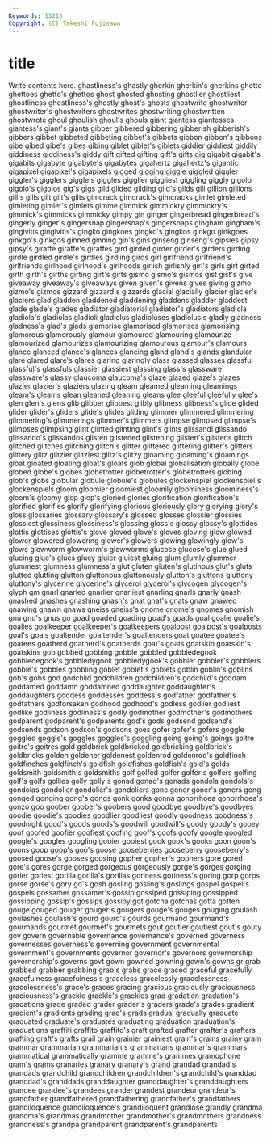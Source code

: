 ```yaml
---
Keywords: 13215 
Copyright: (C) Takeshi Fujisawa
---
```


# title

Write contents here.
ghastliness's ghastly gherkin
gherkin's gherkins ghetto ghettoes ghetto's ghettos ghost ghosted ghosting ghostlier
ghostliest ghostliness ghostliness's ghostly ghost's ghosts ghostwrite ghostwriter ghostwriter's ghostwriters
ghostwrites ghostwriting ghostwritten ghostwrote ghoul ghoulish ghoul's ghouls giant giantess
giantesses giantess's giant's giants gibber gibbered gibbering gibberish gibberish's gibbers
gibbet gibbeted gibbeting gibbet's gibbets gibbon gibbon's gibbons gibe gibed
gibe's gibes gibing giblet giblet's giblets giddier giddiest giddily giddiness
giddiness's giddy gift gifted gifting gift's gifts gig gigabit gigabit's
gigabits gigabyte gigabyte's gigabytes gigahertz gigahertz's gigantic gigapixel gigapixel's gigapixels
gigged gigging giggle giggled giggler giggler's gigglers giggle's giggles gigglier
giggliest giggling giggly gigolo gigolo's gigolos gig's gigs gild gilded
gilding gild's gilds gill gillion gillions gill's gills gilt gilt's
gilts gimcrack gimcrack's gimcracks gimlet gimleted gimleting gimlet's gimlets gimme
gimmick gimmickry gimmickry's gimmick's gimmicks gimmicky gimpy gin ginger gingerbread
gingerbread's gingerly ginger's gingersnap gingersnap's gingersnaps gingham gingham's gingivitis gingivitis's
gingko gingkoes gingko's gingkos ginkgo ginkgoes ginkgo's ginkgos ginned ginning
gin's gins ginseng ginseng's gipsies gipsy gipsy's giraffe giraffe's giraffes
gird girded girder girder's girders girding girdle girdled girdle's girdles
girdling girds girl girlfriend girlfriend's girlfriends girlhood girlhood's girlhoods girlish
girlishly girl's girls girt girted girth girth's girths girting girt's
girts gismo gismo's gismos gist gist's give giveaway giveaway's giveaways
given given's givens gives giving gizmo gizmo's gizmos gizzard gizzard's
gizzards glacial glacially glacier glacier's glaciers glad gladden gladdened gladdening
gladdens gladder gladdest glade glade's glades gladiator gladiatorial gladiator's gladiators
gladiola gladiola's gladiolas gladioli gladiolus gladioluses gladiolus's gladly gladness gladness's
glad's glads glamorise glamorised glamorises glamorising glamorous glamorously glamour glamoured
glamouring glamourize glamourized glamourizes glamourizing glamourous glamour's glamours glance glanced
glance's glances glancing gland gland's glands glandular glare glared glare's
glares glaring glaringly glass glassed glasses glassful glassful's glassfuls glassier
glassiest glassing glass's glassware glassware's glassy glaucoma glaucoma's glaze glazed
glaze's glazes glazier glazier's glaziers glazing gleam gleamed gleaming gleamings
gleam's gleams glean gleaned gleaning gleans glee gleeful gleefully glee's
glen glen's glens glib glibber glibbest glibly glibness glibness's glide
glided glider glider's gliders glide's glides gliding glimmer glimmered glimmering
glimmering's glimmerings glimmer's glimmers glimpse glimpsed glimpse's glimpses glimpsing glint
glinted glinting glint's glints glissandi glissando glissando's glissandos glisten glistened
glistening glisten's glistens glitch glitched glitches glitching glitch's glitter glittered
glittering glitter's glitters glittery glitz glitzier glitziest glitz's glitzy gloaming
gloaming's gloamings gloat gloated gloating gloat's gloats glob global globalisation
globally globe globed globe's globes globetrotter globetrotter's globetrotters globing glob's
globs globular globule globule's globules glockenspiel glockenspiel's glockenspiels gloom gloomier
gloomiest gloomily gloominess gloominess's gloom's gloomy glop glop's gloried glories
glorification glorification's glorified glorifies glorify glorifying glorious gloriously glory glorying
glory's gloss glossaries glossary glossary's glossed glosses glossier glossies glossiest
glossiness glossiness's glossing gloss's glossy glossy's glottides glottis glottises glottis's
glove gloved glove's gloves gloving glow glowed glower glowered glowering
glower's glowers glowing glowingly glow's glows glowworm glowworm's glowworms glucose
glucose's glue glued glueing glue's glues gluey gluier gluiest gluing
glum glumly glummer glummest glumness glumness's glut gluten gluten's glutinous
glut's gluts glutted glutting glutton gluttonous gluttonously glutton's gluttons gluttony
gluttony's glycerine glycerine's glycerol glycerol's glycogen glycogen's glyph gm gnarl
gnarled gnarlier gnarliest gnarling gnarls gnarly gnash gnashed gnashes gnashing
gnash's gnat gnat's gnats gnaw gnawed gnawing gnawn gnaws gneiss
gneiss's gnome gnome's gnomes gnomish gnu gnu's gnus go goad
goaded goading goad's goads goal goalie goalie's goalies goalkeeper goalkeeper's
goalkeepers goalpost goalpost's goalposts goal's goals goaltender goaltender's goaltenders goat
goatee goatee's goatees goatherd goatherd's goatherds goat's goats goatskin goatskin's
goatskins gob gobbed gobbing gobble gobbled gobbledegook gobbledegook's gobbledygook gobbledygook's
gobbler gobbler's gobblers gobble's gobbles gobbling goblet goblet's goblets goblin
goblin's goblins gob's gobs god godchild godchildren godchildren's godchild's goddam
goddamed goddamn goddamned goddaughter goddaughter's goddaughters goddess goddesses goddess's godfather
godfather's godfathers godforsaken godhood godhood's godless godlier godliest godlike godliness
godliness's godly godmother godmother's godmothers godparent godparent's godparents god's gods
godsend godsend's godsends godson godson's godsons goes gofer gofer's gofers
goggle goggled goggle's goggles goggles's goggling going going's goings goitre
goitre's goitres gold goldbrick goldbricked goldbricking goldbrick's goldbricks golden goldener
goldenest goldenrod goldenrod's goldfinch goldfinches goldfinch's goldfish goldfishes goldfish's gold's
golds goldsmith goldsmith's goldsmiths golf golfed golfer golfer's golfers golfing
golf's golfs gollies golly golly's gonad gonad's gonads gondola gondola's
gondolas gondolier gondolier's gondoliers gone goner goner's goners gong gonged
gonging gong's gongs gonk gonks gonna gonorrhoea gonorrhoea's gonzo goo
goober goober's goobers good goodbye goodbye's goodbyes goodie goodie's goodies
goodlier goodliest goodly goodness goodness's goodnight good's goods goods's goodwill
goodwill's goody goody's gooey goof goofed goofier goofiest goofing goof's
goofs goofy google googled google's googles googling gooier gooiest gook
gook's gooks goon goon's goons goop goop's goo's goose gooseberries
gooseberry gooseberry's goosed goose's gooses goosing gopher gopher's gophers gore
gored gore's gores gorge gorged gorgeous gorgeously gorge's gorges gorging
gorier goriest gorilla gorilla's gorillas goriness goriness's goring gorp gorps
gorse gorse's gory go's gosh gosling gosling's goslings gospel gospel's
gospels gossamer gossamer's gossip gossiped gossiping gossipped gossipping gossip's gossips
gossipy got gotcha gotchas gotta gotten gouge gouged gouger gouger's
gougers gouge's gouges gouging goulash goulashes goulash's gourd gourd's gourds
gourmand gourmand's gourmands gourmet gourmet's gourmets gout goutier goutiest gout's
gouty gov govern governable governance governance's governed governess governesses governess's
governing government governmental government's governments governor governor's governors governorship governorship's
governs govt gown gowned gowning gown's gowns gr grab grabbed
grabber grabbing grab's grabs grace graced graceful gracefully gracefulness gracefulness's
graceless gracelessly gracelessness gracelessness's grace's graces gracing gracious graciously graciousness
graciousness's grackle grackle's grackles grad gradation gradation's gradations grade graded
grader grader's graders grade's grades gradient gradient's gradients grading grad's
grads gradual gradually graduate graduated graduate's graduates graduating graduation graduation's
graduations graffiti graffito graffito's graft grafted grafter grafter's grafters grafting
graft's grafts grail grain grainier grainiest grain's grains grainy gram
grammar grammarian grammarian's grammarians grammar's grammars grammatical grammatically gramme gramme's
grammes gramophone gram's grams granaries granary granary's grand grandad grandad's
grandads grandchild grandchildren grandchildren's grandchild's granddad granddad's granddads granddaughter granddaughter's
granddaughters grandee grandee's grandees grander grandest grandeur grandeur's grandfather grandfathered
grandfathering grandfather's grandfathers grandiloquence grandiloquence's grandiloquent grandiose grandly grandma grandma's
grandmas grandmother grandmother's grandmothers grandness grandness's grandpa grandparent grandparent's grandparents

